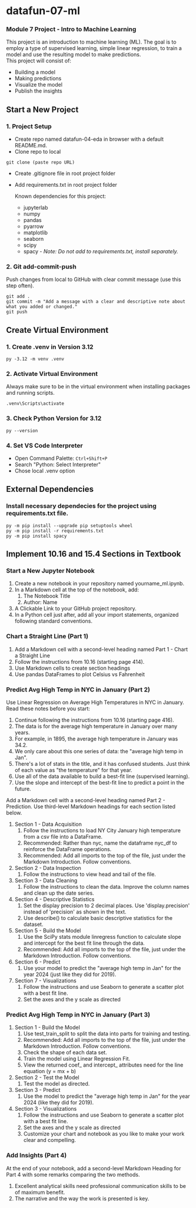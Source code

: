 # datafun-07-ml
### Module 7 Project - Intro to Machine Learning
This project is an introduction to machine learning (ML). The goal is to employ a type of supervised learning, simple linear regression, to train a model and use the resulting model to make predictions.  
This project will consist of:
* Building a model
* Making predictions
* Visualize the model
* Publish the insights

## Start a New Project
### 1. Project Setup  
* Create repo named datafun-04-eda in browser with a default README.md.  
* Clone repo to local  
```
git clone (paste repo URL)
```
* Create .gitignore file in root project folder  
 
* Add requirements.txt in root project folder  

    Known dependencies for this project:  
    * jupyterlab
    * numpy
    * pandas
    * pyarrow
    * matplotlib
    * seaborn
    * scipy
    * spacy *- Note: Do not add to requirements.txt, install separately.*
 
### 2. Git add-commit-push  
Push changes from local to GitHub with clear commit message (use this step often).  
```
git add .
git commit -m "Add a message with a clear and descriptive note about what you added or changed."
git push
```

## Create Virtual Environment  
### 1. Create .venv in Version 3.12  
```
py -3.12 -m venv .venv
```
### 2. Activate Virtual Environment  
Always make sure to be in the virtual environment when installing packages and running scripts.  
```
.venv\Scripts\activate
```
### 3. Check Python Version for 3.12
```
py --version
```
### 4. Set VS Code Interpreter
* Open Command Palette: `Ctrl+Shift+P`
* Search "Python: Select Interpreter"
* Chose local .venv option  

## External Dependencies 
### Install necessary dependecies for the project using requirements.txt file.  

```
py -m pip install --upgrade pip setuptools wheel
py -m pip install -r requirements.txt
py -m pip install spacy
```

## Implement 10.16 and 15.4 Sections in Textbook
### Start a New Jupyter Notebook
1. Create a new notebook in your repository named yourname_ml.ipynb.
2. In a Markdown cell at the top of the notebook, add:
    1. The Notebook Title
    2. Author: Name
3. A Clickable Link to your GitHub project repository.
4. In a Python cell just after, add all your import statements, organized following standard conventions. 

### Chart a Straight Line (Part 1)
1. Add a Markdown cell with a second-level heading named Part 1 - Chart a Straight Line
2. Follow the instructions from 10.16 (starting page 414).
3. Use Markdown cells to create section headings
4. Use pandas DataFrames to plot Celsius vs Fahrenheit 

### Predict Avg High Temp in NYC in January (Part 2)
Use Linear Regression on Average High Temperatures in NYC in January. Read these notes before you start:

1. Continue following the instructions from 10.16 (starting page 416).
2. The data is for the average high temperature in January over many years.
3. For example, in 1895, the average high temperature in January was 34.2.
4. We only care about this one series of data: the "average high temp in Jan".
5. There's a lot of stats in the title, and it has confused students. Just think of each value as "the temperature" for that year.
6. Use all of the data available to build a best-fit line (supervised learning). 
7. Use the slope and intercept of the best-fit line to predict a point in the future.

Add a Markdown cell with a second-level heading named Part 2 - Prediction. Use third-level Markdown headings for each section listed below.

1. Section 1 - Data Acquisition
    1. Follow the instructions to load NY City January high temperature from a csv file into a DataFrame.
    2. Recommended: Rather than nyc, name the dataframe nyc_df to reinforce the DataFrame operations.
    3. Recommended: Add all imports to the top of the file, just under the Markdown Introduction. Follow conventions. 
2. Section 2 - Data Inspection
    1. Follow the instructions to view head and tail of the file. 
3. Section 3 - Data Cleaning
    1. Follow the instructions to clean the data. Improve the column names and clean up the date series. 
4. Section 4 - Descriptive Statistics
    1. Set the display precision to 2 decimal places. Use 'display.precision' instead of 'precision' as shown in the text.
    2. Use describe() to calculate basic descriptive statistics for the dataset. 
5. Section 5 - Build the Model
    1. Use the SciPy stats module linregress function to calculate slope and intercept for the best fit line through the data.
    2. Recommended: Add all imports to the top of the file, just under the Markdown Introduction. Follow conventions. 
6. Section 6 - Predict
    1. Use your model to predict the "average high temp in Jan" for the year 2024 (just like they did for 2019).
7. Section 7 - Visualizations
    1. Follow the instructions and use Seaborn to generate a scatter plot with a best fit line.
    2. Set the axes and the y scale as directed

### Predict Avg High Temp in NYC in January (Part 3)
1. Section 1 - Build the Model
    1. Use test_train_split to split the data into parts for training and testing.
    2. Recommended: Add all imports to the top of the file, just under the Markdown Introduction. Follow conventions. 
    3. Check the shape of each data set.
    4. Train the model using Linear Regression Fit. 
    5. View the returned coef_ and intercept_  attributes need for the line equation (y = mx + b)
2. Section 2 - Test the Model
    1. Test the model as directed.
3. Section 3 - Predict 
    1. Use the model to predict the "average high temp in Jan" for the year 2024 (like they did for 2019).
4. Section 3 - Visualizations
    1. Follow the instructions and use Seaborn to generate a scatter plot with a best fit line.
    2. Set the axes and the y scale as directed
    3. Customize your chart and notebook as you like to make your work clear and compelling.

### Add Insights (Part 4)
At the end of your notebook, add a second-level Markdown Heading for Part 4 with some remarks comparing the two methods.

1. Excellent analytical skills need professional communication skills to be of maximum benefit. 
2. The narrative and the way the work is presented is key. 